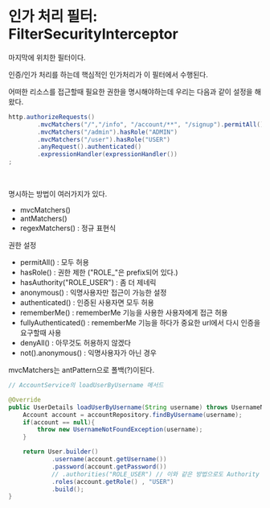 # 인가 처리 필터: FilterSecurityInterceptor

마지막에 위치한 필터이다.

인증/인가 처리를 하는데 핵심적인 인가처리가 이 필터에서 수행된다.

어떠한 리소스를 접근할때 필요한 권한을 명시해야하는데 우리는 다음과 같이 설정을 해왔다.

```java
http.authorizeRequests()
        .mvcMatchers("/","/info", "/account/**", "/signup").permitAll()
        .mvcMatchers("/admin").hasRole("ADMIN")
        .mvcMatchers("/user").hasRole("USER")
        .anyRequest().authenticated()
        .expressionHandler(expressionHandler())
;
```

<br>

명시하는 방법이 여러가지가 있다.
 - mvcMatchers()
 - antMatchers()
 - regexMatchers() : 정규 표현식

권한 설정
 - permitAll() : 모두 허용
 - hasRole() : 권한 제한 ("ROLE_"은 prefix되어 있다.)
 - hasAuthority("ROLE_USER") : 좀 더 제네릭
 - anonymous() : 익명사용자만 접근이 가능한 설정
 - authenticated() : 인증된 사용자면 모두 허용
 - rememberMe() : rememberMe 기능을 사용한 사용자에게 접근 허용
 - fullyAuthenticated() : rememberMe 기능을 하다가 중요한 url에서 다시 인증을 요구할때 사용
 - denyAll() : 아무것도 허용하지 않겠다
 - not().anonymous() : 익명사용자가 아닌 경우

mvcMatchers는 antPattern으로 폴백(?)이된다.

```java
// AccountService의 loadUserByUsername 메서드

@Override
public UserDetails loadUserByUsername(String username) throws UsernameNotFoundException {
    Account account = accountRepository.findByUsername(username);
    if(account == null){
        throw new UsernameNotFoundException(username);
    }

    return User.builder()
            .username(account.getUsername())
            .password(account.getPassword())
            // .authorities("ROLE_USER") // 이와 같은 방법으로도 Authority 설정 가능
            .roles(account.getRole() , "USER") 
            .build();
}
```
